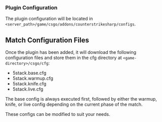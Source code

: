 ### Plugin Configuration

The plugin configuration will be located in `<server_path>/game/csgo/addons/counterstrikesharp/configs`.


## Match Configuration Files

Once the plugin has been added, it will download the following configuration files and store them in the cfg directory at `<game-directory>/csgo/cfg`:

- 5stack.base.cfg
- 5stack.warmup.cfg
- 5stack.knife.cfg
- 5stack.live.cfg

The base config is always executed first, followed by either the warmup, knife, or live config depending on the current phase of the match.

These configs can be modified to suit your needs.